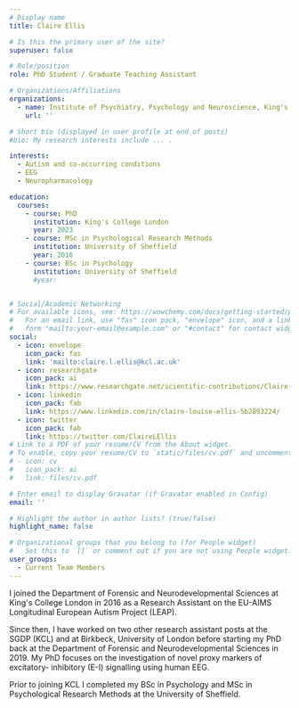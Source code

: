 ```yaml
---
# Display name
title: Claire Ellis

# Is this the primary user of the site?
superuser: false

# Role/position
role: PhD Student / Graduate Teaching Assistant 

# Organizations/Affiliations
organizations:
  - name: Institute of Psychiatry, Psychology and Neuroscience, King's College London
    url: ''

# Short bio (displayed in user profile at end of posts)
#bio: My research interests include ... .

interests:
  - Autism and co-occurring conditions
  - EEG
  - Neuropharmacology

education:
  courses:
    - course: PhD
      institution: King's College London
      year: 2023
    - course: MSc in Psychological Research Methods
      institution: University of Sheffield
      year: 2016
    - course: BSc in Psychology
      institution: University of Sheffield
      #year: 


# Social/Academic Networking
# For available icons, see: https://wowchemy.com/docs/getting-started/page-builder/#icons
#   For an email link, use "fas" icon pack, "envelope" icon, and a link in the
#   form "mailto:your-email@example.com" or "#contact" for contact widget.
social:
  - icon: envelope
    icon_pack: fas
    link: 'mailto:claire.l.ellis@kcl.ac.uk'
  - icon: researchgate
    icon_pack: ai
    link: https://www.researchgate.net/scientific-contributions/Claire-Ellis-2222917575
  - icon: linkedin
    icon_pack: fab
    link: https://www.linkedin.com/in/claire-louise-ellis-5b2893224/
  - icon: twitter
    icon_pack: fab
    link: https://twitter.com/ClaireLEllis
# Link to a PDF of your resume/CV from the About widget.
# To enable, copy your resume/CV to `static/files/cv.pdf` and uncomment the lines below.
# - icon: cv
#   icon_pack: ai
#   link: files/cv.pdf

# Enter email to display Gravatar (if Gravatar enabled in Config)
email: ''

# Highlight the author in author lists? (true/false)
highlight_name: false

# Organizational groups that you belong to (for People widget)
#   Set this to `[]` or comment out if you are not using People widget.
user_groups:
  - Current Team Members
---
```


I joined the Department of Forensic and Neurodevelopmental Sciences at King's College London in 2016 as a Research Assistant on the EU-AIMS Longitudinal European Autism Project (LEAP).

Since then, I have worked on two other research assistant posts at the SGDP (KCL) and at Birkbeck, University of London before starting my PhD back at the Department of Forensic and Neurodevelopmental Sciences in 2019. My PhD focuses on the investigation of novel proxy markers of excitatory- inhibitory (E-I) signalling using human EEG.

Prior to joining KCL I completed my BSc in Psychology and MSc in Psychological Research Methods at the University of Sheffield.

